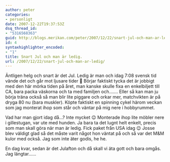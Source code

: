 ```yaml
---
author: peter
categories:
- personligt
date: 2007-12-22T19:37:53Z
dsq_thread_id:
- "5316568363"
guid: http://blogs.merikan.com/peter/2007/12/22/snart-jul-och-man-ar-ledig/
id: 4
syntaxhighlighter_encoded:
- "1"
title: Snart Jul och man är ledig.
url: /2007/12/22/snart-jul-och-man-ar-ledig/
---
```


Äntligen helg och snart är det Jul. Ledig är man och idag 7:08 svensk tid vände det och går mot ljusare tider 🙂 Börjar faktiskt tycka det är jobbigt med den här mörka tiden på året, man kanske skulle fixa en enkelbiljett till CA, bara packa väskorna och ta med familjen och&#8230;&#8230;. Eller så kan man ju börja träna också så man blir lite piggare och orkar mer, matchvikten är på dryga 80 nu (bara muskler). Köpte faktiskt en spinning cykel härom veckan som jag monterat ihop som står och väntar på mig nere i hobbyrummet.

Vad har man gjort idag då&#8230;? Inte mycket 😉 Monterade ihop lite möbler nere i gillestugan, var ute med hunden. Ja bara ta det lugnt helt enkelt, precis som man skall göra när man är ledig. Fick paket från USA idag 😉 Josse blev väldigt glad så det måste varit något hon väntat på och så var det M&M kulor med också. Jag som inte äter godis, he he.

En dag kvar, sedan är det Julafton och då skall vi äta gott och bara omgås. Jag längtar&#8230;&#8230;